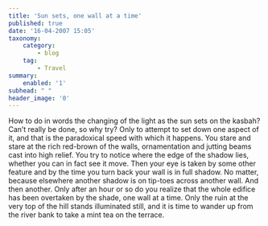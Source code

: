 ```yaml
---
title: 'Sun sets, one wall at a time'
published: true
date: '16-04-2007 15:05'
taxonomy:
    category:
        - blog
    tag:
        - Travel
summary:
    enabled: '1'
subhead: " "
header_image: '0'
---
```


How to do in words the changing of the light as the sun sets on the kasbah? Can’t really be done, so why try? Only to attempt to set down one aspect of it, and that is the paradoxical speed with which it happens. You stare and stare at the rich red-brown of the walls, ornamentation and jutting beams cast into high relief. You try to notice where the edge of the shadow lies, whether you can in fact see it move. Then your eye is taken by some other feature and by the time you turn back your wall is in full shadow. No matter, because elsewhere another shadow is on tip-toes across another wall. And then another. Only after an hour or so do you realize that the whole edifice has been overtaken by the shade, one wall at a time. Only the ruin at the very top of the hill stands illuminated still, and it is time to wander up from the river bank to take a mint tea on the terrace.
